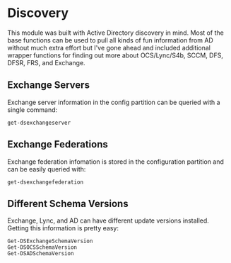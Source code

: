 # Discovery

This module was built with Active Directory discovery in mind. Most of the base functions can be used to pull all kinds of fun information from AD without much extra effort but I've gone ahead and included additional wrapper functions for finding out more about OCS/Lync/S4b, SCCM, DFS, DFSR, FRS, and Exchange.


## Exchange Servers

Exchange server information in the config partition can be queried with a single command:

```
get-dsexchangeserver
```

## Exchange Federations

Exchange federation infomation is stored in the configuration partition and can be easily queried with:

```
get-dsexchangefederation
```

## Different Schema Versions
Exchange, Lync, and AD can have different update versions installed. Getting this information is pretty easy:

```
Get-DSExchangeSchemaVersion
Get-DSOCSSchemaVersion
Get-DSADSchemaVersion
```